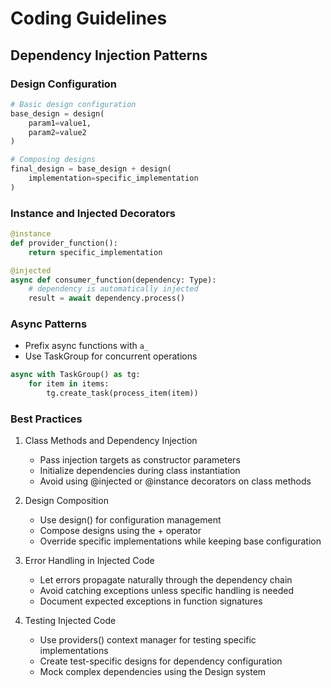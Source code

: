 # Coding Guidelines

## Dependency Injection Patterns

### Design Configuration
```python
# Basic design configuration
base_design = design(
    param1=value1,
    param2=value2
)

# Composing designs
final_design = base_design + design(
    implementation=specific_implementation
)
```

### Instance and Injected Decorators
```python
@instance
def provider_function():
    return specific_implementation

@injected
async def consumer_function(dependency: Type):
    # dependency is automatically injected
    result = await dependency.process()
```

### Async Patterns
- Prefix async functions with `a_`
- Use TaskGroup for concurrent operations
```python
async with TaskGroup() as tg:
    for item in items:
        tg.create_task(process_item(item))
```

### Best Practices
1. Class Methods and Dependency Injection
   - Pass injection targets as constructor parameters
   - Initialize dependencies during class instantiation
   - Avoid using @injected or @instance decorators on class methods

2. Design Composition
   - Use design() for configuration management
   - Compose designs using the + operator
   - Override specific implementations while keeping base configuration

3. Error Handling in Injected Code
   - Let errors propagate naturally through the dependency chain
   - Avoid catching exceptions unless specific handling is needed
   - Document expected exceptions in function signatures

4. Testing Injected Code
   - Use providers() context manager for testing specific implementations
   - Create test-specific designs for dependency configuration
   - Mock complex dependencies using the Design system
